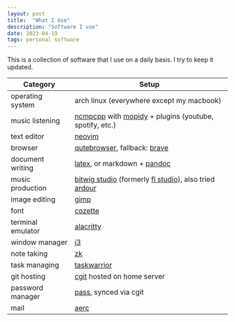 ```yaml
---
layout: post
title:  "What I Use"
description: "Software I use"
date: 2023-04-19
tags: personal software
---
```


This is a collection of software that I use on a daily basis. I try to keep it updated. 

| **Category**         | **Setup**                                                                                                                                     |
|----------------------|----------------------------------------------------------------------------------------------------------------------------------------------------|
| operating system     | arch linux (everywhere except my macbook)                                                                                                            |
| music listening      | [ncmpcpp](https://github.com/ncmpcpp/ncmpcpp) with [mopidy](https://docs.mopidy.com/en/latest/installation/) + plugins (youtube, spotify, etc.)   |
| text editor          | [neovim](https://neovim.io/)                                                                                                                       |
| browser              | [qutebrowser](https://www.qutebrowser.org/index.html), fallback: [brave](https://brave.com/)                                                      |
| document writing     | [latex](https://en.wikipedia.org/wiki/latex), or markdown + [pandoc](https://pandoc.org/)                                                                                                       |
| music production     | [bitwig studio](https://www.bitwig.com/) (formerly [fl studio](https://www.image-line.com/)), also tried [ardour](http://ardour.org/)             |
| image editing        | [gimp](https://www.gimp.org/)                                                                                                                      |
| font                 | [cozette](https://github.com/slavfox/cozette)                                                                                                      |
| terminal emulator    | [alacritty](https://github.com/alacritty/alacritty)                                                                                                |
| window manager       | [i3](https://i3wm.org/)                                                                                                                            |
| note taking          | [zk](https://github.com/zk-org/zk)
| task managing        | [taskwarrior](https://taskwarrior.org/)                                                                                                            |
| git hosting          | [cgit](https://git.zx2c4.com/cgit/) hosted on home server                                                                                          |
| password manager     | [pass](https://www.passwordstore.org/), synced via cgit                                                                                           |
| mail                 | [aerc](https://aerc-mail.org/)                                                                                                                     |
